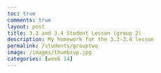 ```yaml
---
toc: true
comments: true
layout: post
title: 3.3 and 3.4 Student Lesson (group 2)
description: My homework for the 3.3-3.4 lesson
permalink: /students/grouptwo
image: /images/thumbsup.jpg
categories: [week 14]
---
```

